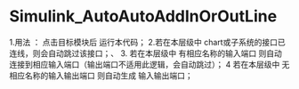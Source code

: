 # Simulink_AutoAutoAddInOrOutLine
1.用法 ： 点击目标模块后 运行本代码；
2.若在本层级中  chart或子系统的接口已连线，则会自动跳过该接口；、
3. 若在本层级中 有相应名称的输入端口 则自动连接到相应输入端口（输出端口不适用此逻辑，会自动跳过）；
4 若在本层级中 无相应名称的输入输出端口 则自动生成 输入输出端口；
